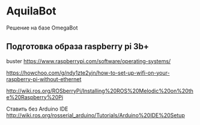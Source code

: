 # AquilaBot
Решение на базе OmegaBot





## Подготовка образа raspberry pi 3b+

buster https://www.raspberrypi.com/software/operating-systems/

https://howchoo.com/g/ndy1zte2yjn/how-to-set-up-wifi-on-your-raspberry-pi-without-ethernet

http://wiki.ros.org/ROSberryPi/Installing%20ROS%20Melodic%20on%20the%20Raspberry%20Pi

Ставить без Arduino IDE http://wiki.ros.org/rosserial_arduino/Tutorials/Arduino%20IDE%20Setup

